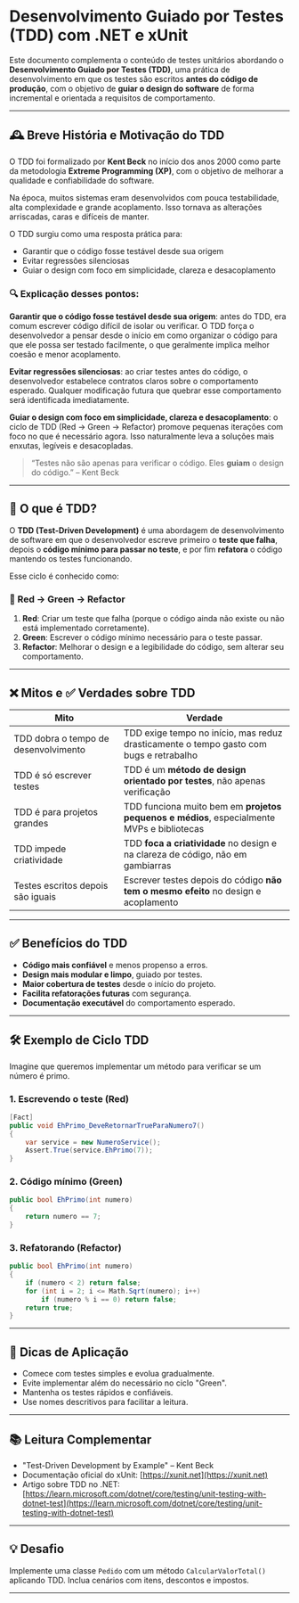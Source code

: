 
# Desenvolvimento Guiado por Testes (TDD) com .NET e xUnit

Este documento complementa o conteúdo de testes unitários abordando o **Desenvolvimento Guiado por Testes (TDD)**, uma prática de desenvolvimento em que os testes são escritos **antes do código de produção**, com o objetivo de **guiar o design do software** de forma incremental e orientada a requisitos de comportamento.

---

## 🕰 Breve História e Motivação do TDD

O TDD foi formalizado por **Kent Beck** no início dos anos 2000 como parte da metodologia **Extreme Programming (XP)**, com o objetivo de melhorar a qualidade e confiabilidade do software.

Na época, muitos sistemas eram desenvolvidos com pouca testabilidade, alta complexidade e grande acoplamento. Isso tornava as alterações arriscadas, caras e difíceis de manter.

O TDD surgiu como uma resposta prática para:

- Garantir que o código fosse testável desde sua origem
- Evitar regressões silenciosas
- Guiar o design com foco em simplicidade, clareza e desacoplamento

### 🔍 Explicação desses pontos:

**Garantir que o código fosse testável desde sua origem**: antes do TDD, era comum escrever código difícil de isolar ou verificar. O TDD força o desenvolvedor a pensar desde o início em como organizar o código para que ele possa ser testado facilmente, o que geralmente implica melhor coesão e menor acoplamento.

**Evitar regressões silenciosas**: ao criar testes antes do código, o desenvolvedor estabelece contratos claros sobre o comportamento esperado. Qualquer modificação futura que quebrar esse comportamento será identificada imediatamente.

**Guiar o design com foco em simplicidade, clareza e desacoplamento**: o ciclo de TDD (Red → Green → Refactor) promove pequenas iterações com foco no que é necessário agora. Isso naturalmente leva a soluções mais enxutas, legíveis e desacopladas.

> “Testes não são apenas para verificar o código. Eles **guiam** o design do código.” – Kent Beck

---

## 🧪 O que é TDD?

O **TDD (Test-Driven Development)** é uma abordagem de desenvolvimento de software em que o desenvolvedor escreve primeiro o **teste que falha**, depois o **código mínimo para passar no teste**, e por fim **refatora** o código mantendo os testes funcionando.

Esse ciclo é conhecido como:

### 🔁 Red → Green → Refactor

1. **Red**: Criar um teste que falha (porque o código ainda não existe ou não está implementado corretamente).
2. **Green**: Escrever o código mínimo necessário para o teste passar.
3. **Refactor**: Melhorar o design e a legibilidade do código, sem alterar seu comportamento.

---

## ❌ Mitos e ✅ Verdades sobre TDD

| Mito                                 | Verdade                                                                                    |
| ------------------------------------ | ------------------------------------------------------------------------------------------ |
| TDD dobra o tempo de desenvolvimento | TDD exige tempo no início, mas reduz drasticamente o tempo gasto com bugs e retrabalho     |
| TDD é só escrever testes             | TDD é um **método de design orientado por testes**, não apenas verificação                 |
| TDD é para projetos grandes          | TDD funciona muito bem em **projetos pequenos e médios**, especialmente MVPs e bibliotecas |
| TDD impede criatividade              | TDD **foca a criatividade** no design e na clareza de código, não em gambiarras            |
| Testes escritos depois são iguais    | Escrever testes depois do código **não tem o mesmo efeito** no design e acoplamento        |

---

## ✅ Benefícios do TDD

- **Código mais confiável** e menos propenso a erros.
- **Design mais modular e limpo**, guiado por testes.
- **Maior cobertura de testes** desde o início do projeto.
- **Facilita refatorações futuras** com segurança.
- **Documentação executável** do comportamento esperado.

---

## 🛠 Exemplo de Ciclo TDD

Imagine que queremos implementar um método para verificar se um número é primo.

### 1. Escrevendo o teste (Red)

```csharp
[Fact]
public void EhPrimo_DeveRetornarTrueParaNumero7()
{
    var service = new NumeroService();
    Assert.True(service.EhPrimo(7));
}
```

### 2. Código mínimo (Green)

```csharp
public bool EhPrimo(int numero)
{
    return numero == 7;
}
```

### 3. Refatorando (Refactor)

```csharp
public bool EhPrimo(int numero)
{
    if (numero < 2) return false;
    for (int i = 2; i <= Math.Sqrt(numero); i++)
        if (numero % i == 0) return false;
    return true;
}
```

---

## 🧭 Dicas de Aplicação

- Comece com testes simples e evolua gradualmente.
- Evite implementar além do necessário no ciclo "Green".
- Mantenha os testes rápidos e confiáveis.
- Use nomes descritivos para facilitar a leitura.

---

## 📚 Leitura Complementar

- "Test-Driven Development by Example" – Kent Beck
- Documentação oficial do xUnit: [https://xunit.net](https://xunit.net)
- Artigo sobre TDD no .NET: [https://learn.microsoft.com/dotnet/core/testing/unit-testing-with-dotnet-test](https://learn.microsoft.com/dotnet/core/testing/unit-testing-with-dotnet-test)

---

## 💡 Desafio

Implemente uma classe `Pedido` com um método `CalcularValorTotal()` aplicando TDD. Inclua cenários com itens, descontos e impostos.

---
